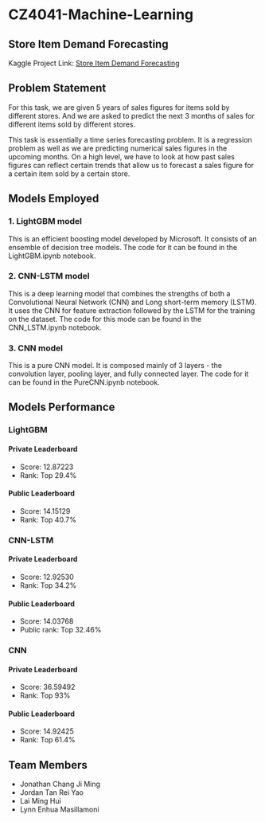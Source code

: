 # CZ4041-Machine-Learning

## Store Item Demand Forecasting
Kaggle Project Link: [Store Item Demand Forecasting](https://www.kaggle.com/c/demand-forecasting-kernels-only/overview)  

## Problem Statement
For this task, we are given 5 years of sales figures for items sold by different stores. And we are asked to predict the next 3 months of sales for different items sold by different stores. 

This task is essentially a time series forecasting problem. It is a regression problem as well as we are predicting numerical sales figures in the upcoming months. On a high level, we have to look at how past sales figures can reflect certain trends that allow us to forecast a sales figure for a certain item sold by a certain store. 

## Models Employed

### 1. LightGBM model
This is an efficient boosting model developed by Microsoft. It consists of an ensemble of decision tree models. The code for it can be found in the LightGBM.ipynb notebook.

### 2. CNN-LSTM model
This is a deep learning model that combines the strengths of both a Convolutional Neural Network (CNN) and Long short-term memory (LSTM). It uses the CNN for feature extraction followed by the LSTM for the training on the dataset. The code for this mode can be found in the CNN_LSTM.ipynb notebook.

### 3. CNN model
This is a pure CNN model. It is composed mainly of 3 layers - the convolution layer, pooling layer, and fully connected layer. The code for it can be found in the PureCNN.ipynb notebook.

## Models Performance
### LightGBM
#### Private Leaderboard
* Score: 12.87223
* Rank:  Top 29.4%

#### Public Leaderboard
* Score: 14.15129
* Rank: Top 40.7%

### CNN-LSTM
#### Private Leaderboard
* Score: 12.92530
* Rank: Top 34.2%

#### Public Leaderboard
* Score: 14.03768
* Public rank: Top 32.46%

### CNN
#### Private Leaderboard
* Score: 36.59492
* Rank: Top 93%

#### Public Leaderboard
* Score: 14.92425
* Rank: Top 61.4%

## Team Members
* Jonathan Chang Ji Ming	
* Jordan Tan Rei Yao	
* Lai Ming Hui
* Lynn Enhua Masillamoni	


